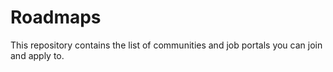 # Roadmaps
This repository contains the list of communities and job portals you can join and apply to.
